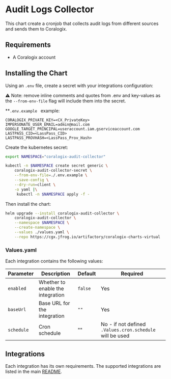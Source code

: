 # Audit Logs Collector

This chart create a cronjob that collects audit logs from different sources and sends them to Coralogix.

## Requirements

- A Coralogix account

## Installing the Chart

Using an `.env` file, create a secret with your integrations configuration:

:warning: Note: remove inline comments and quotes from .env and key-values as the `--from-env-file` flag will include them into the secret.

**`.env.example ` example:

```
CORALOGIX_PRIVATE_KEY=<CX_PrivateKey>
IMPERSONATE_USER_EMAIL=admin@mail.com
GOOGLE_TARGET_PRINCIPAL=useraccount.iam.gserviceaccount.com
LASTPASS_CID=<LassPass_CID>
LASTPASS_PROVHASH=<LassPass_Prov_Hash>
```

Create the kubernetes secret:

```bash
export NAMESPACE="coralogix-audit-collector"

kubectl -n $NAMESPACE create secret generic \
    coralogix-audit-collector-secret \
    --from-env-file=./.env.example \
    --save-config \
    --dry-run=client \
    -o yaml |\
     kubectl -n $NAMESPACE apply -f -
```

Then install the chart:

```bash
helm upgrade --install coralogix-audit-collector \
    coralogix-audit-collector \
    --namespace $NAMESPACE \
    --create-namespace \
    --values ./values.yaml \
    --repo https://cgx.jfrog.io/artifactory/coralogix-charts-virtual
```

### Values.yaml

Each integration contains the following values:

| Parameter | Description | Default | Required                                                |
|-----------|-------------|---------|---------------------------------------------------------|
| `enabled` | Whether to enable the integration | `false` | Yes |
| `baseUrl` | Base URL for the integration | `""` | Yes |
| `schedule` | Cron schedule | "" | No - if not defined `.Values.cron.schedule` will be used |

## Integrations

Each integration has its own requirements. The supported integrations are listed in the main [README](../README.md).
